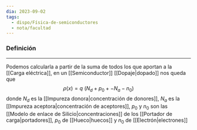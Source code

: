 ```yaml
---
dia: 2023-09-02
tags:
  - dispo/Física-de-semiconductores
  - nota/facultad
---
```

### Definición
---
Podemos calcularla a partir de la suma de todos los que aportan a la [[Carga eléctrica]], en un [[Semiconductor]] [[Dopaje|dopado]] nos queda que $$ \rho(x) = q ~ \left( N_d + p_0 + - N_a - n_0 \right) $$
donde $N_d$ es la [[Impureza donora|concentración de donores]], $N_a$ es la [[Impureza aceptora|concentración de aceptores]], $p_0$ y $n_0$ son las [[Modelo de enlace de Silicio|concentraciones]] de los [[Portador de carga|portadores]], $p_0$ de [[Hueco|huecos]] y $n_0$ de [[Electrón|electrones]]